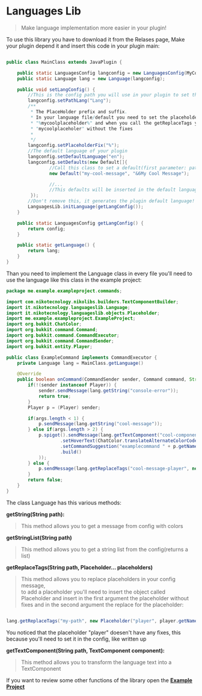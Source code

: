 # Languages Lib

> Make language implementation more easier in your plugin!

To use this library you have to download it from the Relases page, Make your plugin depend it and insert this code in your plugin main:

```JAVA

public class MainClass extends JavaPlugin {

    public static LanguagesConfig langconfig = new LanguagesConfig(MyCoolPlugin.getInstance());
    public static Language lang = new Language(langconfig);

    public void setLangConfig() {
        //This is the config path you will use in your plugin to set the language
        langconfig.setPathLang("Lang");
        /**
         * The PlaceHolder prefix and suffix.
         * In your language file/default you need to set the placeholder with that prefix and suffix like this:
         * "%mycoolplaceholder%" and when you call the getReplaceTags you need to set only the prefix in this case
         * "mycoolplaceholer" without the fixes
         *
         */
        langconfig.setPlaceholderFix("%");
        //The default language of your plugin
        langconfig.setDefaultLanguage("en");
        langconfig.setDefaults(new Default[]{
                //Call this class to set a default(first parameter: path, second parameter: message)
                new Default("my-cool-message", "&6My Cool Message");

                //...
                //This defaults will be inserted in the default language file, in this case, the en lang
         });
        //Don't remove this, it generates the plugin default language!
        LanguagesLib.initLanguage(getLangConfig());
    }

    public static LanguagesConfig getLangConfig() {
        return config;
    }

    public static getLanguage() {
        return lang;
    }
}
```

Than you need to implement the Language class in every file you'll need to use the language like this class in the example project:


```JAVA
package me.example.exampleproject.commands;

import com.nikotecnology.nikolibs.builders.TextComponentBuilder;
import it.nikotecnology.languageslib.Language;
import it.nikotecnology.languageslib.objects.Placeholder;
import me.example.exampleproject.ExampleProject;
import org.bukkit.ChatColor;
import org.bukkit.command.Command;
import org.bukkit.command.CommandExecutor;
import org.bukkit.command.CommandSender;
import org.bukkit.entity.Player;

public class ExampleCommand implements CommandExecutor {
    private Language lang = MainClass.getLanguage()

    @Override
    public boolean onCommand(CommandSender sender, Command command, String label, String[] args) {
        if(!(sender instanceof Player)) {
            sender.sendMessage(lang.getString("console-error"));
            return true;
        }
        Player p = (Player) sender;

        if(args.length < 1) {
            p.sendMessage(lang.getString("cool-message"));
        } else if(args.length > 2) {
            p.spigot().sendMessage(lang.getTextComponent("cool-component", new TextComponentBuilder()
                    .setHoverText(ChatColor.translateAlternateColorCodes('&', "&7You are a good person!"))
                    .setCommandSuggestion("examplecommand " + p.getName())
                    .build()
            ));
        } else {
            p.sendMessage(lang.getReplaceTags("cool-message-player", new Placeholder("player", args[0])));
        }
        return false;
    }
}

```


The class Language has this various methods:


**getString(String path):**<br>
> This method allows you to get a message from config with colors


**getStringList(String path)**<br>
> This method allows you to get a string list from the config(returns a list)


**getReplaceTags(String path, Placeholder... placeholders)**<br>
> This method allows you to replace placeholders in your config message,<br>
> to add a placeholder you'll need to insert the object called Placeholder
> and insert in the first argument the placeholder without fixes and
> in the second argument the replace for the placeholder: <br>
 ```JAVA

lang.getReplaceTags("my-path", new Placeholder("player", player.getName()));

```

You noticed that the placeholder "player" doesen't have any fixes, this because you'll need to set it in the config, like written up

**getTextComponent(String path, TextComponent component):**
> This method allows you to transform the language text into a
>    TextComponent


If you want to review some other functions of the library open the [**Example Project**](https://github.com/Nikotecnology/LanguagesLib/tree/master/Example%20Project)
